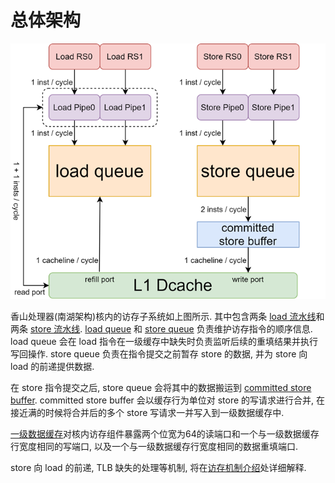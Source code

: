 # 总体架构

![整体流水线](docs/figs/memblock/ls-pipe.png)  

香山处理器(南湖架构)核内的访存子系统如上图所示. 其中包含两条 [load 流水线](./fu/load_pipline.md)和两条 [store 流水线](./fu/store_pipeline.md). [load queue](.lsq/load_queue.md) 和 [store queue](./lsq/lsq.md) 负责维护访存指令的顺序信息. load queue 会在 load 指令在一级缓存中缺失时负责监听后续的重填结果并执行写回操作. store queue 负责在指令提交之前暂存 store 的数据, 并为 store 向 load 的前递提供数据. 

在 store 指令提交之后, store queue 会将其中的数据搬运到 [committed store buffer](./lsq/committed-store-buffer.md). committed store buffer 会以缓存行为单位对 store 的写请求进行合并, 在接近满的时候将合并后的多个 store 写请求一并写入到一级数据缓存中.

[一级数据缓存](./一级数据缓存.md)对核内访存组件暴露两个位宽为64的读端口和一个与一级数据缓存行宽度相同的写端口, 以及一个与一级数据缓存行宽度相同的数据重填端口.

store 向 load 的前递, TLB 缺失的处理等机制, 将在[访存机制介绍](./访存相关机制介绍.md)处详细解释.